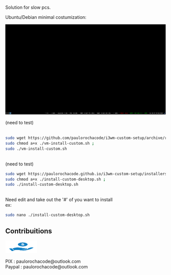 Solution for slow pcs.</br>

Ubuntu/Debian minimal costumization: </br>

<img src="https://github.com/paulorochacode/i3wm-custom-setup/blob/main/images/costumization.png?raw=true">

(need to test)</br></br>
<!--(working on ubuntu minimal 20.04,</br> 
            classic ubuntu 20.04,</br>
            classic ubuntu 22.04.)</br>
-->
```bash
sudo wget https://github.com/paulorochacode/i3wm-custom-setup/archive/refs/heads/main.zip ;
sudo chmod a+x ./vm-install-custom.sh ;
sudo ./vm-install-custom.sh
```
</br>
(need to test)</br>

```bash
sudo wget https://paulorochacode.github.io/i3wm-custom-setup/installers/install-custom-desktop.sh ;
sudo chmod a+x ./install-custom-desktop.sh ;
sudo ./install-custom-desktop.sh
```
</br>
Need edit and take out the '#' of you want to install
</br>ex: 

```bash
sudo nano ./install-custom-desktop.sh
```

 <div>
  <h2>Contribuitions</br></h2>
    <img align="center" alt="Postman" height="40" width="100" src="https://github.com/paulorochacode/readme-files/blob/main/contribution-blue.png?raw=true"></br></br>
    <a> PIX    : paulorochacode@outlook.com <a/></br>
    <a> Paypal : paulorochacode@outlook.com <a/></br>
  </div>
<!--
to do</br>
1-intruduce compiled kernels</br>
2-test vm version</br>
3-improve sec rules</br>
4-improve commands to resize and move the windows </br>
5-to fix bookmarks application </br>
6-homyzsh-autosuggestions</br>
7-alias</br>
-->
